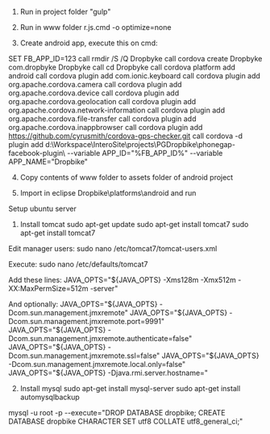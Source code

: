 1) Run in project folder "gulp"
2) Run in www folder r.js.cmd -o optimize=none

3) Create android app, execute this on cmd:

SET FB_APP_ID=123
call rmdir /S /Q Dropbyke
call cordova create Dropbyke com.dropbyke Dropbyke
call cd Dropbyke
call cordova platform add android
call cordova plugin add com.ionic.keyboard
call cordova plugin add org.apache.cordova.camera
call cordova plugin add org.apache.cordova.device
call cordova plugin add org.apache.cordova.geolocation
call cordova plugin add org.apache.cordova.network-information
call cordova plugin add org.apache.cordova.file-transfer
call cordova plugin add org.apache.cordova.inappbrowser
call cordova plugin add https://github.com/cyrusmith/cordova-gps-checker.git
call cordova -d plugin add d:\Workspace\InteroSite\projects\PGDropbike\phonegap-facebook-plugin\ --variable APP_ID="%FB_APP_ID%" --variable APP_NAME="Dropbike"

4) Copy contents of www folder to assets folder of android project

5) Import in eclipse Dropbike\platforms\android and run


Setup ubuntu server

1) Install tomcat
sudo apt-get update
sudo apt-get install tomcat7
sudo apt-get install tomcat7

Edit manager users:
sudo nano /etc/tomcat7/tomcat-users.xml

Execute:
sudo nano /etc/defaults/tomcat7

Add these lines:
JAVA_OPTS="${JAVA_OPTS} -Xms128m -Xmx512m -XX:MaxPermSize=512m -server"

And optionally:
JAVA_OPTS="${JAVA_OPTS} -Dcom.sun.management.jmxremote"
JAVA_OPTS="${JAVA_OPTS} -Dcom.sun.management.jmxremote.port=9991"
JAVA_OPTS="${JAVA_OPTS} -Dcom.sun.management.jmxremote.authenticate=false"
JAVA_OPTS="${JAVA_OPTS} -Dcom.sun.management.jmxremote.ssl=false"
JAVA_OPTS="${JAVA_OPTS} -Dcom.sun.management.jmxremote.local.only=false"
JAVA_OPTS="${JAVA_OPTS} -Djava.rmi.server.hostname=<ec2 instance domain address>"


2) Install mysql
sudo apt-get install mysql-server
sudo apt-get install automysqlbackup

mysql -u root -p --execute="DROP DATABASE dropbike; CREATE DATABASE dropbike CHARACTER SET utf8 COLLATE utf8_general_ci;"
